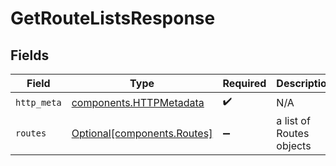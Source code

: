 # GetRouteListsResponse


## Fields

| Field                                                              | Type                                                               | Required                                                           | Description                                                        |
| ------------------------------------------------------------------ | ------------------------------------------------------------------ | ------------------------------------------------------------------ | ------------------------------------------------------------------ |
| `http_meta`                                                        | [components.HTTPMetadata](../../models/components/httpmetadata.md) | :heavy_check_mark:                                                 | N/A                                                                |
| `routes`                                                           | [Optional[components.Routes]](../../models/components/routes.md)   | :heavy_minus_sign:                                                 | a list of Routes objects                                           |